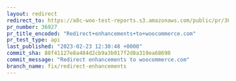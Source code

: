 ```yaml
---
layout: redirect
redirect_to: https://a8c-woo-test-reports.s3.amazonaws.com/public/pr/36927/api/index.html
pr_number: 36927
pr_title_encoded: "Redirect+enhancements+to+woocommerce.com"
pr_test_type: api
last_published: "2023-02-23 12:30:48 +0000"
commit_sha: 88f41127e8a484d2cb9a3b017f2d8a319ea68698
commit_message: "Redirect enhancements to woocommerce.com"
branch_name: fix/redirect-enhancements
---
```

